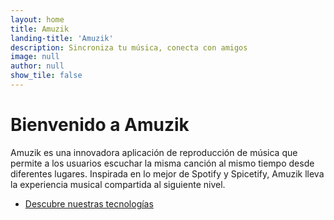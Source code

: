 ```yaml
---
layout: home
title: Amuzik
landing-title: 'Amuzik'
description: Sincroniza tu música, conecta con amigos
image: null
author: null
show_tile: false
---
```


# Bienvenido a Amuzik

Amuzik es una innovadora aplicación de reproducción de música que permite a los usuarios escuchar la misma canción al mismo tiempo desde diferentes lugares. Inspirada en lo mejor de Spotify y Spicetify, Amuzik lleva la experiencia musical compartida al siguiente nivel.

<ul class="actions">
    <li><a href="/tecnologias.md" class="button next scrolly">Descubre nuestras tecnologías</a></li>
</ul>
